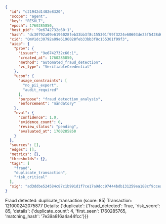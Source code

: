 ```json
{
  "id": "c21942d1402e8320",
  "scope": "agent",
  "key": "RESULT",
  "epoch": 1760285850,
  "host_pid": "9e6742732c60:1",
  "hash": "dc30792a09e6196028feb33bb3f8c155301f99f3224e60603de25f5428d6edbe",
  "cid": "QmV1dc30792a09e6196028feb33bb3f8c155301f99f3",
  "aicp": {
    "prov": {
      "issuer": "9e6742732c60:1",
      "created_at": 1760285850,
      "method": "automated_fraud_detection",
      "vc_type": "VerifiableCredential"
    },
    "ucon": {
      "usage_constraints": [
        "no_pii_export",
        "audit_required"
      ],
      "purpose": "fraud_detection_analysis",
      "enforcement": "mandatory"
    },
    "eval": {
      "confidence": 1.0,
      "evidence_count": 0,
      "review_status": "pending",
      "evaluated_at": 1760285850
    }
  },
  "sources": [],
  "edges": [],
  "metrics": {},
  "thresholds": {},
  "tags": [
    "fraud",
    "duplicate_transaction",
    "risk_critical"
  ],
  "sig": "ad3ddbe524584c87c1b991d1f7ce17a9dcc97444bdb131259ea188cf9cceac83"
}
```

Fraud detected: duplicate_transaction (score: 85)
Transaction: 121000242075877
Details: {'duplicate': {'fraud_detected': True, 'risk_score': 85, 'details': {'duplicate_count': 4, 'first_seen': 1760285765, 'matching_hash': '7e39a816a4a44fcc'}}}